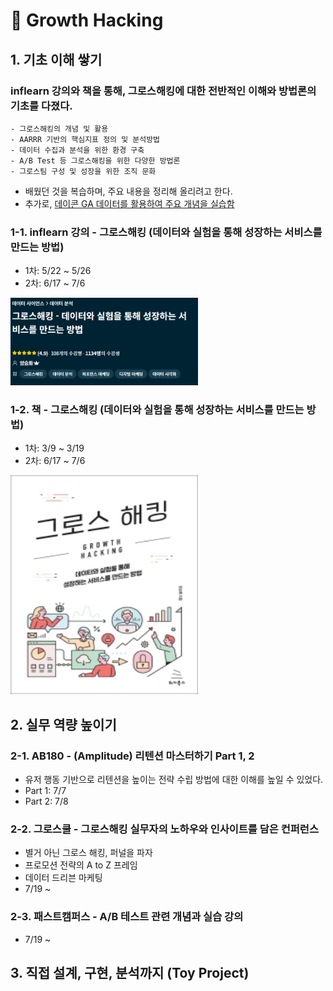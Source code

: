 # :seedling: Growth Hacking

## 1. 기초 이해 쌓기
###  inflearn 강의와 책을 통해, 그로스해킹에 대한 전반적인 이해와 방법론의 기초를 다졌다.
	- 그로스해킹의 개념 및 활용
	- AARRR 기반의 핵심지표 정의 및 분석방법
	- 데이터 수집과 분석을 위한 환경 구축
	- A/B Test 등 그로스해킹을 위한 다양한 방법론
	- 그로스팀 구성 및 성장을 위한 조직 문화

- 배웠던 것을 복습하며, 주요 내용을 정리해 올리려고 한다.
- 추가로, [데이콘 GA 데이터를 활용하여 주요 개념을 실습함](https://github.com/ssujeong/User_Acquisition-Retention)

### 1-1. inflearn 강의 - 그로스해킹 (데이터와 실험을 통해 성장하는 서비스를 만드는 방법)
- 1차: 5/22 ~ 5/26
- 2차: 6/17 ~ 7/6
<img src="./image/inflearn_growth_hacking_header.PNG" width="300">

### 1-2. 책 - 그로스해킹 (데이터와 실험을 통해 성장하는 서비스를 만드는 방법)
- 1차: 3/9 ~ 3/19
- 2차: 6/17 ~ 7/6
<img src="./image/book_growth_hacking.jpg" width="300" height="350">


## 2. 실무 역량 높이기
### 2-1. AB180 - (Amplitude) 리텐션 마스터하기 Part 1, 2
- 유저 행동 기반으로 리텐션을 높이는 전략 수립 방법에 대한 이해를 높일 수 있었다.
- Part 1: 7/7
- Part 2: 7/8
 
### 2-2. 그로스쿨 - 그로스해킹 실무자의 노하우와 인사이트를 담은 컨퍼런스
- 별거 아닌 그로스 해킹, 퍼널을 파자
- 프로모션 전략의 A to Z 프레임
- 데이터 드리븐 마케팅
- 7/19 ~

### 2-3. 패스트캠퍼스 - A/B 테스트 관련 개념과 실습 강의
- 7/19 ~

## 3. 직접 설계, 구현, 분석까지 (Toy Project) 

